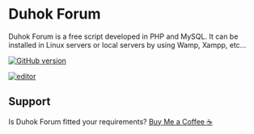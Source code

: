 # Duhok Forum
Duhok Forum is a free script developed in PHP and MySQL. It can be installed in Linux servers or local servers by using Wamp, Xampp, etc...

[![GitHub version](https://img.shields.io/github/v/tag/dilovanmatini/duhok-forum)](https://github.com/dilovanmatini/rtlcss/releases)

[![editor](https://img.shields.io/badge/editor-vscode-blue)](https://code.visualstudio.com/)

## Support

Is Duhok Forum fitted your requirements?  [Buy Me a Coffee ☕](https://www.paypal.me/DilovanMatini)
